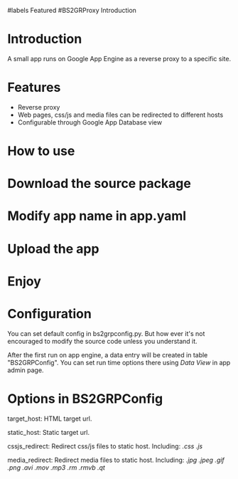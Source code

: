 #labels Featured
#BS2GRProxy Introduction

Introduction
============

A small app runs on Google App Engine as a reverse proxy to a specific site.

Features
========

  * Reverse proxy
  * Web pages, css/js and media files can be redirected to different hosts
  * Configurable through Google App Database view

How to use
==========

  # Download the source package
  # Modify app name in app.yaml
  # Upload the app
  # Enjoy

Configuration
=============

You can set default config in bs2grpconfig.py. But how ever it's not encouraged to modify the source code unless you understand it.

After the first run on app engine, a data entry will be created in table "BS2GRPConfig". You can set run time options there using *Data View* in app admin page.

Options in BS2GRPConfig
=======================

target_host: HTML target url.

static_host: Static target url.

cssjs_redirect: Redirect css/js files to static host. Including: *.css .js*

media_redirect: Redirect media files to static host. Including: *.jpg .jpeg .gif .png .avi .mov .mp3 .rm .rmvb .qt*
  